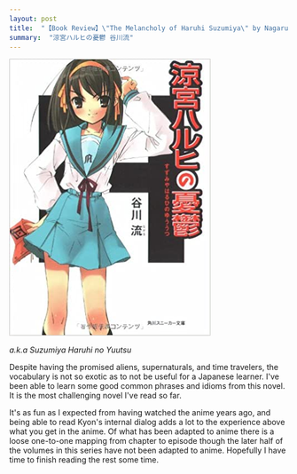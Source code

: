 ```yaml
---
layout: post
title:  "【Book Review】\"The Melancholy of Haruhi Suzumiya\" by Nagaru Tanigawa：The fun read I was hoping for"
summary:  "涼宮ハルヒの憂鬱 谷川流"
---
```


<img src="/images/suzumiya.jpeg" class="float-md-right ml-3"/>

*a.k.a Suzumiya Haruhi no Yuutsu*

Despite having the promised aliens, supernaturals, and time travelers, the vocabulary is not so exotic as to not be useful for a Japanese learner. I've been able to learn some good common phrases and idioms from this novel. It is the most challenging novel I've read so far.

It's as fun as I expected from having watched the anime years ago, and being able to read Kyon's internal dialog adds a lot to the experience above what you get in the anime.
Of what has been adapted to anime there is a loose one-to-one mapping from chapter to episode though the later half of the volumes in this series have not been adapted to anime. Hopefully I have time to finish reading the rest some time.